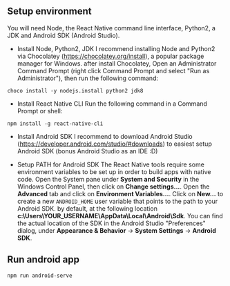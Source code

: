 ## **Setup environment**

You will need Node, the React Native command line interface, Python2, a JDK and Android SDK (Android Studio).

 - Install Node, Python2, JDK
I recommend installing Node and Python2 via Chocolatey (https://chocolatey.org/install), a popular package manager for Windows.
after install Chocolatey, Open an Administrator Command Prompt (right click Command Prompt and select "Run as Administrator"), then run the following command:
```
choco install -y nodejs.install python2 jdk8
```
 

 - Install React Native CLI
 Run the following command in a Command Prompt or shell:
 ```
npm install -g react-native-cli
```

 - Install Android SDK
I recommend to download Android Studio (https://developer.android.com/studio/#downloads) to easiest setup Android SDK (bonus Android Studio as an IDE :D)

- Setup PATH for Android SDK
The React Native tools require some environment variables to be set up in order to build apps with native code.
Open the System pane under  **System and Security**  in the Windows Control Panel, then click on  **Change settings...**. Open the  **Advanced**  tab and click on  **Environment Variables...**. Click on  **New...**  to create a new  `ANDROID_HOME`  user variable that points to the path to your Android SDK.
by default, at the following location **c:\Users\YOUR_USERNAME\AppData\Local\Android\Sdk**.
You can find the actual location of the SDK in the Android Studio "Preferences" dialog, under **Appearance & Behavior** → **System Settings** → **Android SDK**.

## Run android app
```
npm run android-serve
```
